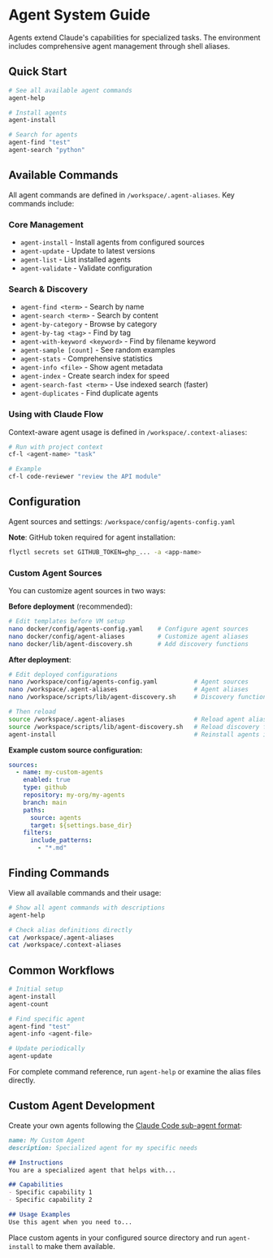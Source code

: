 # Agent System Guide

Agents extend Claude's capabilities for specialized tasks. The environment includes comprehensive agent management
through shell aliases.

## Quick Start

```bash
# See all available agent commands
agent-help

# Install agents
agent-install

# Search for agents
agent-find "test"
agent-search "python"
```

## Available Commands

All agent commands are defined in `/workspace/.agent-aliases`. Key commands include:

### Core Management

- `agent-install` - Install agents from configured sources
- `agent-update` - Update to latest versions
- `agent-list` - List installed agents
- `agent-validate` - Validate configuration

### Search & Discovery

- `agent-find <term>` - Search by name
- `agent-search <term>` - Search by content
- `agent-by-category` - Browse by category
- `agent-by-tag <tag>` - Find by tag
- `agent-with-keyword <keyword>` - Find by filename keyword
- `agent-sample [count]` - See random examples
- `agent-stats` - Comprehensive statistics
- `agent-info <file>` - Show agent metadata
- `agent-index` - Create search index for speed
- `agent-search-fast <term>` - Use indexed search (faster)
- `agent-duplicates` - Find duplicate agents

### Using with Claude Flow

Context-aware agent usage is defined in `/workspace/.context-aliases`:

```bash
# Run with project context
cf-l <agent-name> "task"

# Example
cf-l code-reviewer "review the API module"
```

## Configuration

Agent sources and settings: `/workspace/config/agents-config.yaml`

**Note**: GitHub token required for agent installation:

```bash
flyctl secrets set GITHUB_TOKEN=ghp_... -a <app-name>
```

### Custom Agent Sources

You can customize agent sources in two ways:

**Before deployment** (recommended):

```bash
# Edit templates before VM setup
nano docker/config/agents-config.yaml    # Configure agent sources
nano docker/config/agent-aliases         # Customize agent aliases
nano docker/lib/agent-discovery.sh       # Add discovery functions
```

**After deployment**:

```bash
# Edit deployed configurations
nano /workspace/config/agents-config.yaml          # Agent sources
nano /workspace/.agent-aliases                     # Agent aliases
nano /workspace/scripts/lib/agent-discovery.sh     # Discovery functions

# Then reload
source /workspace/.agent-aliases                   # Reload agent aliases
source /workspace/scripts/lib/agent-discovery.sh   # Reload discovery functions
agent-install                                      # Reinstall agents if config changed
```

**Example custom source configuration:**

```yaml
sources:
  - name: my-custom-agents
    enabled: true
    type: github
    repository: my-org/my-agents
    branch: main
    paths:
      source: agents
      target: ${settings.base_dir}
    filters:
      include_patterns:
        - "*.md"
```

## Finding Commands

View all available commands and their usage:

```bash
# Show all agent commands with descriptions
agent-help

# Check alias definitions directly
cat /workspace/.agent-aliases
cat /workspace/.context-aliases
```

## Common Workflows

```bash
# Initial setup
agent-install
agent-count

# Find specific agent
agent-find "test"
agent-info <agent-file>

# Update periodically
agent-update
```

For complete command reference, run `agent-help` or examine the alias files directly.

## Custom Agent Development

Create your own agents following the [Claude Code sub-agent format](https://docs.anthropic.com/en/docs/claude-code/sub-agents#file-format):

```markdown
name: My Custom Agent
description: Specialized agent for my specific needs

## Instructions
You are a specialized agent that helps with...

## Capabilities
- Specific capability 1
- Specific capability 2

## Usage Examples
Use this agent when you need to...
```

Place custom agents in your configured source directory and run `agent-install` to make them available.
